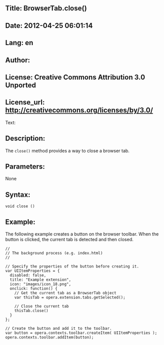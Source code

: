 Title: BrowserTab.close()
----
Date: 2012-04-25 06:01:14
----
Lang: en
----
Author: 
----
License: Creative Commons Attribution 3.0 Unported
----
License_url: http://creativecommons.org/licenses/by/3.0/
----
Text:

<h2>Description:</h2>

<p>The <code>close()</code> method provides a way to close a browser tab.</p>

<h2>Parameters:</h2>

<p>None</p>

<h2>Syntax:</h2>

<p><code>void close ()</code></p>

<h2>Example:</h2>

<p>The following example creates a button on the browser toolbar. When the button is clicked, the current tab is detected and then closed.</p>

<pre><code>//
// The background process (e.g. index.html) 
//

// Specify the properties of the button before creating it.
var UIItemProperties = {
  disabled: false,
  title: &quot;Example extension&quot;,
  icon: &quot;images/icon_18.png&quot;,
  onclick: function() {
    // Get the current tab as a BrowserTab object
    var thisTab = opera.extension.tabs.getSelected();
    
    // Close the current tab
    thisTab.close()
  }
};

// Create the button and add it to the toolbar.
var button = opera.contexts.toolbar.createItem( UIItemProperties );  
opera.contexts.toolbar.addItem(button);</code></pre>

